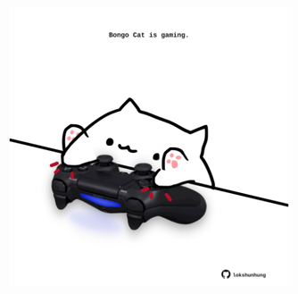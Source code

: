 <!-- built at 15/01/2024, 13:02:37 UTC -->
<p align="center">
  <img width="500" height="500" src="./ReadmeImage.svg">
</p>
